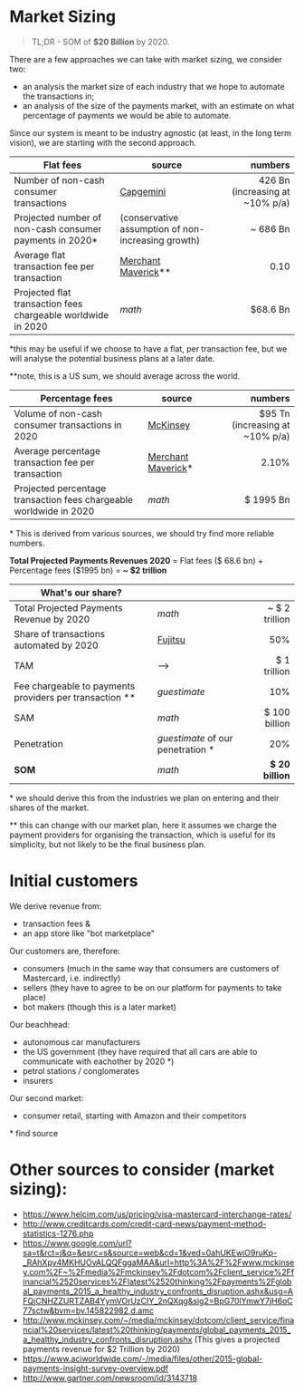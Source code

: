 # Market Sizing

> TL;DR - SOM of **$20 Billion** by 2020.

There are a few approaches we can take with market sizing, we consider two: 
- an analysis the market size of each industry that we hope to automate the transactions in;
- an analysis of the size of the payments market, with an estimate on what percentage of payments we would be able to automate.

Since our system is meant to be industry agnostic (at least, in the long term vision), we are starting with the second approach.

| Flat fees | source | numbers |
| --- | --- | ---: |
| Number of non-cash consumer transactions | [Capgemini](https://www.worldpaymentsreport.com/sites/all/themes/wpr_theme/frontend/dist/images/other/infograph.jpg) | 426 Bn (increasing at ~10% p/a) |
| Projected number of non-cash consumer payments in 2020\* | (conservative assumption of non-increasing growth) | ~ 686 Bn |
| Average flat transaction fee per transaction | [Merchant Maverick](https://www.merchantmaverick.com/the-complete-guide-to-credit-card-processing-rates-and-fees/)\*\* | 0.10 |
| Projected flat transaction fees chargeable worldwide in 2020 | *math* | $68.6 Bn |

\*this may be useful if we choose to have a flat, per transaction fee, but we will analyse the potential business plans at a later date.

\*\*note, this is a US sum, we should average across the world.

| Percentage fees | source | numbers |
| --- | --- | ---: |
| Volume of non-cash consumer transactions in 2020 | [McKinsey](http://www.mckinsey.com/~/media/mckinsey/dotcom/client_service/financial%20services/latest%20thinking/payments/global_payments_2015_a_healthy_industry_confronts_disruption.ashx) | $95 Tn (increasing at ~10% p/a) |
| Average percentage transaction fee per transaction | [Merchant Maverick](https://www.merchantmaverick.com/the-complete-guide-to-credit-card-processing-rates-and-fees/)\* | 2.10% |
| Projected percentage transaction fees chargeable worldwide in 2020 | *math* | $ 1995 Bn |

\* This is derived from various sources, we should try find more reliable numbers.

**Total Projected Payments Revenues 2020** = Flat fees ($ 68.6 bn) + Percentage fees ($1995 bn) = **~ $2 trillion**

| What's our share? | | |
| --- | --- | ---: |
| Total Projected Payments Revenue by 2020 | *math* | ~ $ 2 trillion |
| Share of transactions automated by 2020 | [Fujitsu](https://phys.org/news/2015-12-percent-retail-automated.html) | 50% |
| TAM | --> | $ 1 trillion |
| Fee chargeable to payments providers per transaction \*\* | *guestimate* | 10% |
| SAM | *math* | $ 100 billion | 
| Penetration | *guestimate* of our penetration \* | 20% |
| **SOM** | *math* | **$ 20 billion** | 

\* we should derive this from the industries we plan on entering and their shares of the market.

\*\* this can change with our market plan, here it assumes we charge the payment providers for organising the transaction, which is useful for its simplicity, but not likely to be the final business plan.

# Initial customers
We derive revenue from:
- transaction fees &
- an app store like "bot marketplace"

Our customers are, therefore:
- consumers (much in the same way that consumers are customers of Mastercard, i.e. indirectly)
- sellers (they have to agree to be on our platform for payments to take place)
- bot makers (though this is a later market)

Our beachhead: 
- autonomous car manufacturers
- the US government (they have required that all cars are able to communicate with eachother by 2020 \*)
- petrol stations / conglomerates
- insurers

Our second market:
- consumer retail, starting with Amazon and their competitors

\* find source

# Other sources to consider (market sizing):
* https://www.helcim.com/us/pricing/visa-mastercard-interchange-rates/
* http://www.creditcards.com/credit-card-news/payment-method-statistics-1276.php
* https://www.google.com/url?sa=t&rct=j&q=&esrc=s&source=web&cd=1&ved=0ahUKEwiO9ruKp-_RAhXpy4MKHUOvALQQFggaMAA&url=http%3A%2F%2Fwww.mckinsey.com%2F~%2Fmedia%2Fmckinsey%2Fdotcom%2Fclient_service%2Ffinancial%2520services%2Flatest%2520thinking%2Fpayments%2Fglobal_payments_2015_a_healthy_industry_confronts_disruption.ashx&usg=AFQjCNHZZURTZAB4YymVOrUzCIY_2nQXqg&sig2=BpG70lYmwY7jH6oC77sctw&bvm=bv.145822982,d.amc
* http://www.mckinsey.com/~/media/mckinsey/dotcom/client_service/financial%20services/latest%20thinking/payments/global_payments_2015_a_healthy_industry_confronts_disruption.ashx (This gives a projected payments revenue for $2 Trillion by 2020)
* https://www.aciworldwide.com/-/media/files/other/2015-global-payments-insight-survey-overview.pdf
* http://www.gartner.com/newsroom/id/3143718
